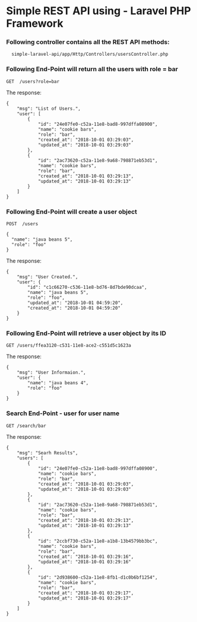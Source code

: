 # Simple REST API using - Laravel PHP Framework

### Following controller contains all the REST API methods:

      simple-laravel-api/app/Http/Controllers/usersController.php
    



### Following End-Point will return all the users with role = bar

```GET  /users?role=bar```

The response:
```
{
    "msg": "List of Users.",
    "user": [
        {
            "id": "24e07fe0-c52a-11e8-bad8-997dffa08900",
            "name": "cookie bars",
            "role": "bar",
            "created_at": "2018-10-01 03:29:03",
            "updated_at": "2018-10-01 03:29:03"
        },
        {
            "id": "2ac73620-c52a-11e8-9a68-798871eb53d1",
            "name": "cookie bars",
            "role": "bar",
            "created_at": "2018-10-01 03:29:13",
            "updated_at": "2018-10-01 03:29:13"
        }
    ]
}
```

### Following End-Point will create a user object

```POST  /users```

```
{
  "name": "java beans 5",
  "role": "foo"
}
```

The response:
```
{
    "msg": "User Created.",
    "user": {
        "id": "c1c66270-c536-11e8-bd76-8d7bde90dcaa",
        "name": "java beans 5",
        "role": "foo",
        "updated_at": "2018-10-01 04:59:20",
        "created_at": "2018-10-01 04:59:20"
    }
}
```

### Following End-Point will retrieve a user object by its ID

```GET /users/ffea3120-c531-11e8-ace2-c551d5c1623a```

The response:
```
{
    "msg": "User Informaion.",
    "user": {
        "name": "java beans 4",
        "role": "foo"
    }
}
```

### Search End-Point - user for user name

```GET /search/bar```

The response:
```
{
    "msg": "Searh Results",
    "users": [
        {
            "id": "24e07fe0-c52a-11e8-bad8-997dffa08900",
            "name": "cookie bars",
            "role": "bar",
            "created_at": "2018-10-01 03:29:03",
            "updated_at": "2018-10-01 03:29:03"
        },
        {
            "id": "2ac73620-c52a-11e8-9a68-798871eb53d1",
            "name": "cookie bars",
            "role": "bar",
            "created_at": "2018-10-01 03:29:13",
            "updated_at": "2018-10-01 03:29:13"
        },
        {
            "id": "2ccbf730-c52a-11e8-a1b8-13b4579bb3bc",
            "name": "cookie bars",
            "role": "bar",
            "created_at": "2018-10-01 03:29:16",
            "updated_at": "2018-10-01 03:29:16"
        },
        {
            "id": "2d938600-c52a-11e8-8fb1-d1c0b6bf1254",
            "name": "cookie bars",
            "role": "bar",
            "created_at": "2018-10-01 03:29:17",
            "updated_at": "2018-10-01 03:29:17"
        }
    ]
}
```
